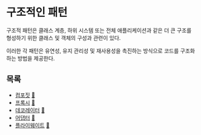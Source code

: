 # 구조적인 패턴

구조적 패턴은 클래스 계층, 하위 시스템 또는 전체 애플리케이션과 같은 더 큰 구조를 형성하기 위한 클래스 및 객체의 구성과 관련이 있다.

이러한 각 패턴은 유연성, 유지 관리성 및 재사용성을 촉진하는 방식으로 코드를 구조화하는 방법을 제공한다.

## 목록

* [컴포짓](composite) [:notebook:](http://en.wikipedia.org/wiki/Composite_pattern)
* [프록시](proxy) [:notebook:](https://en.wikipedia.org/wiki/Proxy_pattern)
* [데코레이터](decorator) [:notebook:](https://en.wikipedia.org/wiki/Decorator_pattern)
* [어댑터](adapter) [:notebook:](https://en.wikipedia.org/wiki/Adapter_pattern)
* [플라이웨이트](flyweight) [:notebook:](https://en.wikipedia.org/wiki/Flyweight_pattern)

[//]: # (* [Binary Tree compositions]&#40;binary-tree-compositions&#41; [:notebook:]&#40;https://en.wikipedia.org/wiki/Binary_tree&#41;)
[//]: # (* [Bridge]&#40;bridge&#41; [:notebook:]&#40;https://en.wikipedia.org/wiki/Bridge_pattern&#41;)

